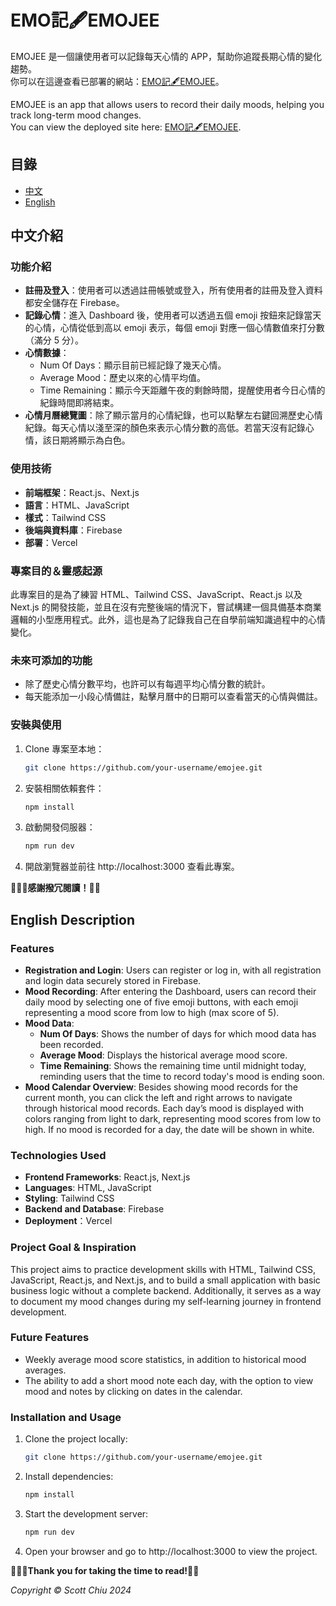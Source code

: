 # EMO記🖋️EMOJEE

EMOJEE 是一個讓使用者可以記錄每天心情的 APP，幫助你追蹤長期心情的變化趨勢。<br/>
你可以在這邊查看已部署的網站：[EMO記🖋️EMOJEE](https://emojee.vercel.app/)。

EMOJEE is an app that allows users to record their daily moods, helping you track long-term mood changes. <br/>
You can view the deployed site here: [EMO記🖋️EMOJEE](https://emojee.vercel.app/).

## 目錄

- [中文](#中文介紹)
- [English](#english-description)

## 中文介紹

### 功能介紹

- **註冊及登入**：使用者可以透過註冊帳號或登入，所有使用者的註冊及登入資料都安全儲存在 Firebase。
- **記錄心情**：進入 Dashboard 後，使用者可以透過五個 emoji 按鈕來記錄當天的心情，心情從低到高以 emoji 表示，每個 emoji 對應一個心情數值來打分數（滿分 5 分）。
- **心情數據**：
  - Num Of Days：顯示目前已經記錄了幾天心情。
  - Average Mood：歷史以來的心情平均值。
  - Time Remaining：顯示今天距離午夜的剩餘時間，提醒使用者今日心情的紀錄時間即將結束。
- **心情月曆總覽圖**：除了顯示當月的心情紀錄，也可以點擊左右鍵回溯歷史心情紀錄。每天心情以淺至深的顏色來表示心情分數的高低。若當天沒有記錄心情，該日期將顯示為白色。

### 使用技術

- **前端框架**：React.js、Next.js
- **語言**：HTML、JavaScript
- **樣式**：Tailwind CSS
- **後端與資料庫**：Firebase
- **部署**：Vercel


### 專案目的＆靈感起源

此專案目的是為了練習 HTML、Tailwind CSS、JavaScript、React.js 以及 Next.js 的開發技能，並且在沒有完整後端的情況下，嘗試構建一個具備基本商業邏輯的小型應用程式。此外，這也是為了記錄我自己在自學前端知識過程中的心情變化。

### 未來可添加的功能

- 除了歷史心情分數平均，也許可以有每週平均心情分數的統計。
- 每天能添加一小段心情備註，點擊月曆中的日期可以查看當天的心情與備註。

### 安裝與使用

1. Clone 專案至本地：
   ```bash
   git clone https://github.com/your-username/emojee.git
2. 安裝相關依賴套件：
   ```bash
   npm install
3. 啟動開發伺服器：
   ```bash
   npm run dev
4. 開啟瀏覽器並前往 http://localhost:3000 查看此專案。

__🙇🏻‍♂️感謝撥冗閱讀！🙏🏻__

## English Description

### Features

- **Registration and Login**: Users can register or log in, with all registration and login data securely stored in Firebase.
- **Mood Recording**: After entering the Dashboard, users can record their daily mood by selecting one of five emoji buttons, with each emoji representing a mood score from low to high (max score of 5).
- **Mood Data**:
  - **Num Of Days**: Shows the number of days for which mood data has been recorded.
  - **Average Mood**: Displays the historical average mood score.
  - **Time Remaining**: Shows the remaining time until midnight today, reminding users that the time to record today's mood is ending soon.
- **Mood Calendar Overview**: Besides showing mood records for the current month, you can click the left and right arrows to navigate through historical mood records. Each day’s mood is displayed with colors ranging from light to dark, representing mood scores from low to high. If no mood is recorded for a day, the date will be shown in white.

### Technologies Used

- **Frontend Frameworks**: React.js, Next.js
- **Languages**: HTML, JavaScript
- **Styling**: Tailwind CSS
- **Backend and Database**: Firebase
- **Deployment**：Vercel

### Project Goal & Inspiration

This project aims to practice development skills with HTML, Tailwind CSS, JavaScript, React.js, and Next.js, and to build a small application with basic business logic without a complete backend. Additionally, it serves as a way to document my mood changes during my self-learning journey in frontend development.

### Future Features

- Weekly average mood score statistics, in addition to historical mood averages.
- The ability to add a short mood note each day, with the option to view mood and notes by clicking on dates in the calendar.

### Installation and Usage

1. Clone the project locally:
   ```bash
   git clone https://github.com/your-username/emojee.git
2. Install dependencies:
   ```bash
   npm install
3. Start the development server:
   ```bash
   npm run dev
4. Open your browser and go to http://localhost:3000 to view the project.

__🙇🏻‍♂️Thank you for taking the time to read!🙏🏻__


_Copyright © Scott Chiu 2024_

